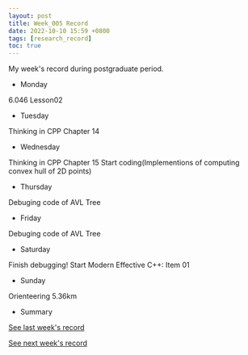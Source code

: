 ```yaml
---
layout: post
title: Week_005 Record
date: 2022-10-10 15:59 +0800
tags: [research_record]
toc: true
---
```


My  week's record during postgraduate period.
- Monday

6.046 Lesson02

- Tuesday

Thinking in CPP Chapter 14

- Wednesday

Thinking in CPP Chapter 15
Start coding(Implementions of computing convex hull of 2D points)

- Thursday

Debuging code of AVL Tree

- Friday

Debuging code of AVL Tree

- Saturday

Finish debugging!
Start Modern Effective C++: Item 01

- Sunday

Orienteering 5.36km

- Summary

[See last week's record](https://zhengtongdu.github.io/2022/10/03/Week_004_Record/)

[See next week's record](https://zhengtongdu.github.io/2022/10/17/Week_006_Record/)
